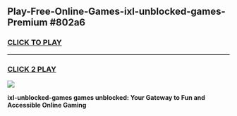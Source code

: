 
## Play-Free-Online-Games-ixl-unblocked-games-Premium #802a6
<h3>
<a href="https://premium.freeplayer.one?title=ixl-unblocked-games&ref=8M">CLICK TO PLAY</a></h3>
<hr>

<h3>
<a href="https://premium.freeplayer.one?title=ixl-unblocked-games&ref=8M">CLICK 2 PLAY</a>
  
</h3>

<a href="https://premium.freeplayer.one?title=ixl-unblocked-games&ref=8M"><img src="https://clearcache.store/games.png"></a>


**ixl-unblocked-games games unblocked: Your Gateway to Fun and Accessible Online Gaming**
